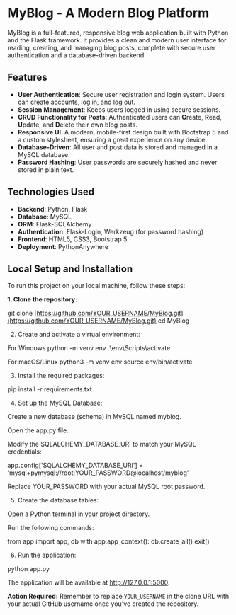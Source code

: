 # MyBlog - A Modern Blog Platform

MyBlog is a full-featured, responsive blog web application built with Python and the Flask framework. It provides a clean and modern user interface for reading, creating, and managing blog posts, complete with secure user authentication and a database-driven backend.

## Features

* **User Authentication**: Secure user registration and login system. Users can create accounts, log in, and log out.
* **Session Management**: Keeps users logged in using secure sessions.
* **CRUD Functionality for Posts**: Authenticated users can **C**reate, **R**ead, **U**pdate, and **D**elete their own blog posts.
* **Responsive UI**: A modern, mobile-first design built with Bootstrap 5 and a custom stylesheet, ensuring a great experience on any device.
* **Database-Driven**: All user and post data is stored and managed in a MySQL database.
* **Password Hashing**: User passwords are securely hashed and never stored in plain text.

## Technologies Used

* **Backend**: Python, Flask
* **Database**: MySQL
* **ORM**: Flask-SQLAlchemy
* **Authentication**: Flask-Login, Werkzeug (for password hashing)
* **Frontend**: HTML5, CSS3, Bootstrap 5
* **Deployment**: PythonAnywhere

## Local Setup and Installation

To run this project on your local machine, follow these steps:

**1. Clone the repository:**

git clone [https://github.com/YOUR_USERNAME/MyBlog.git](https://github.com/YOUR_USERNAME/MyBlog.git)
cd MyBlog

2. Create and activate a virtual environment:

For Windows
python -m venv env
.\env\Scripts\activate

For macOS/Linux
python3 -m venv env
source env/bin/activate

3. Install the required packages:

pip install -r requirements.txt

4. Set up the MySQL Database:

Create a new database (schema) in MySQL named myblog.

Open the app.py file.

Modify the SQLALCHEMY_DATABASE_URI to match your MySQL credentials:

app.config['SQLALCHEMY_DATABASE_URI'] = 'mysql+pymysql://root:YOUR_PASSWORD@localhost/myblog'

Replace YOUR_PASSWORD with your actual MySQL root password.

5. Create the database tables:

Open a Python terminal in your project directory.

Run the following commands:

from app import app, db
with app.app_context():
    db.create_all()
exit()

6. Run the application:

python app.py

The application will be available at http://127.0.0.1:5000.

**Action Required:** Remember to replace `YOUR_USERNAME` in the clone URL with your actual GitHub username once you've created the repository.
